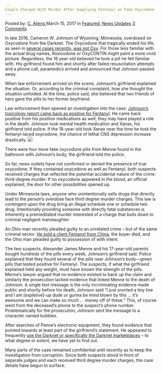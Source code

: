 ```yaml
---
Couple Charged With Murder After Supplying Fentanyl as Fake Oxycodone
---
```

<article class="post-listing post-18625 post type-post status-publish format-standard has-post-thumbnail hentry category-deepdot-news category-news-updates">
<div class="post-inner">
<span>Posted by: <a href="https://www.deepdotweb.com/author/caliens/" title="">C. Aliens </a></span>
<span>March 15, 2017</span>
<span>in <a href="https://www.deepdotweb.com/category/deepdot-news/" rel="category tag">Featured</a>, <a href="https://www.deepdotweb.com/category/news-updates/" rel="category tag">News Updates</a></span>
<span><a href="https://www.deepdotweb.com/2017/03/15/couple-charged-with-murder-after-supplying-fentanyl-as-fake-oxycodone/#comments">3 Comments</a></span>
</p>
<div class="clear"></div>
<div class="entry">
<p>In late 2016, Cameron W. Johnson of Wyoming, Minnesota, overdosed on Oxycodone from the Darknet. The Oxycodone that tragically ended his life, as seen in <a href="https://www.deepdotweb.com/2016/09/23/pill-counterfeiting-lab-bust-dea-warns-fentanyls-danger/">several cases recently, was not Oxy</a>. For those less familiar with the actual drug names, Roxicodone or OxyCONTIN might paint a more vivid picture. Regardless, the 18 year-old believed he took a pill he felt familiar with. His girlfriend found him and shortly after failed resuscitation attempts and a phone call, paramedics arrived and announced that Johnson passed away.</p>
<p>When law enforcement arrived on the scene, Johnson’s girlfriend explained the situation. Or, according to the criminal complaint, how she thought the situation unfolded. At the time, police said, she believed that two friends of hers gave the pills to her former boyfriend.</p>
<p>Law enforcement then opened an investigation into the case. <a href="http://m.startribune.com/teen-couple-charged-in-chisago-co-with-murder-in-overdose-death-of-18-year-old/414411113/">Johnson’s toxicology report came back as positive for Fentanyl</a>. He came back positive from his position medications as well; they may have played a role in the death. Johnson took mental health medication and Xanax, his girlfriend told police. If the 18-year-old took Xanax near the time he took the fentanyl-laced oxycodone, the chance of lethal CNS depression increase drastically. <img class="wp-image-18635 aligncenter" src="https://www.deepdotweb.com/wp-content/uploads/2017/03/word-image-4.jpeg" srcset="https://www.deepdotweb.com/wp-content/uploads/2017/03/word-image-4.jpeg 827w, https://www.deepdotweb.com/wp-content/uploads/2017/03/word-image-4-300x194.jpeg 300w" sizes="(max-width: 827px) 100vw, 827px"/></p>
<p>There were four more fake oxycodone pills from Menne found in the bathroom with Johnson’s body, the girlfriend told the police.</p>
<p>So far, news outlets have not confirmed or denied the presence of true oxycodone. If they contained oxycodone as well as Fentanyl, both suspects received charges that reflected the potential accidental nature of the crime: third-degree murder. If no oxycodone appeared in the blood, an official explained, the door for other possibilities opened up.</p>
<p>Under Minnesota laws, anyone who unintentionally sells drugs that directly lead to the person&#8217;s overdose face third degree murder charges. This law is contingent upon the drug bring an illegal schedule one or schedule two drug. Intentionally providing someone with directly fatal substances is inherently a premeditated murder interested of a charge that boils down to criminal negligent manslaughter.</p>
<p>An Ohio man recently pleaded guilty to an unrelated crime – but of the same criminal sector. <a href="https://www.deepdotweb.com/2017/02/04/ohio-man-pleaded-guilty-selling-fentanyl-china-resulted-fatal-overdose/">He sold a client Fentanyl from China</a>, the buyer died, and the Ohio man pleaded guilty to possession of with intent.</p>
<p>The two suspects, Alexander James Menne and his 17-year-old parents bought hundreds of the pills every week, Johnson&#8217;s girlfriend said. Police explained that they found several of the pills near Johnson&#8217;s body—green pills that tested positive for Fentanyl. The suspects, if what the girlfriend explained held any weight, must have known the strength of the pills. Menne’s lawyer argued that no evidence existed to back up the claim and similarly the prosecution lacked evidence that linked Menne to the death of Johnson. A single text message is the only incriminating evidence made public and shortly before his death, Johnson said “I just snorted a tiny line and I am [expletive]-up dude ur gunna be mind blown by this &#8230; it’s awesome and we can make so much &#8230; money off of these.” This, of course went from the deceased’s phone to the suspect’s phone number. Problematically for the prosecution, Johnson sent the message to a character named bubbles.</p>
<p>After searches of Penne’s electronic equipment, they found evidence that pointed towards at least part of the girlfriend&#8217;s statement. He appeared to frequently <a href="https://www.deepdotweb.com/marketplace-directory/categories/top-markets/">use the Darknet or specifically the Darknet marketplaces</a> – to what degree or extent, we have yet to find out.</p>
<p>Many parts of the case remained confidential until recently as to keep the investigation from corruption. Since both suspects stood in front of separate judges and each received third degree murder charges, the case details have begun to surface.</p>
</div>
<span style="display:none" class="updated">2017-03-15</span>
<div style="display:none" class="vcard author" itemprop="author" itemscope itemtype="http://schema.org/Person"><strong class="fn" itemprop="name"><a href="https://www.deepdotweb.com/author/caliens/" title="Posts by C. Aliens" rel="author">C. Aliens</a></strong></div>
</div>
</article>

